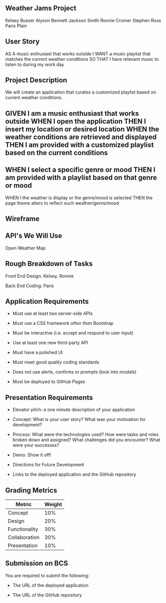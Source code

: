 ## Weather Jams Project

Kelsey Busser
Alyson Bennett
Jackson Smith
Ronnie Cromer
Stephen Ross
Paris Plain

## User Story

AS A music enthusiast that works outside
I WANT a music playlist that matches the current weather conditions
SO THAT I have relevant music to listen to during my work day

## Project Description

We will create an application that curates a customized playlist based on current weather conditions.

GIVEN I am a music enthusiast that works outside
WHEN I open the application
THEN I insert my location or desired location
WHEN the weather conditions are retrieved and displayed
THEN I am provided with a customized playlist based on the current conditions
---
WHEN I select a specific genre or mood
THEN I am provided with a playlist based on that genre or mood
---
WHEN I the weather is display or the genre/mood is selected
THEN the page theme alters to reflect such weather/genre/mood

## Wireframe

<!-- [Image of what site will look like] -->

## API's We Will Use

Open Weather Map
<!-- Music App TBD -->

## Rough Breakdown of Tasks

Front End Design:
Kelsey, Ronnie

Back End Coding:
Paris




## Application Requirements
* Must use at least two server-side APIs

* Must use a CSS framework _other than_ Bootstrap

* Must be interactive (i.e: accept and respond to user input)

* Use at least one new third-party API

* Must have a polished UI

* Must meet good quality coding standards

* Does not use alerts, confirms or prompts (look into _modals_)

* Must be deployed to GitHub Pages

## Presentation Requirements
* Elevator pitch: a one minute description of your application

* Concept: What is your user story? What was your motivation for development?

* Process: What were the technologies used? How were tasks and roles broken down and assigned? What challenges did you encounter? What were your successes?

* Demo: Show it off!

* Directions for Future Development

* Links to the deployed application and the GitHub repository

## Grading Metrics 

| Metric        | Weight | 
| ---           | ---    |
| Concept       | 10%    |
| Design        | 20%    |
| Functionality | 30%    |
| Collaboration | 30%    |
| Presentation  | 10%    |


## Submission on BCS

You are required to submit the following:

* The URL of the deployed application

* The URL of the GitHub repository
